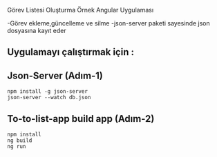 Görev Listesi Oluşturma Örnek Angular Uygulaması

-Görev ekleme,güncelleme ve silme
-json-server paketi sayesinde json dosyasına kayıt eder

## Uygulamayı çalıştırmak için :
## Json-Server (Adım-1)

```
npm install -g json-server
json-server --watch db.json
```


## To-to-list-app build app (Adım-2)

```
npm install
ng build
ng run
```

